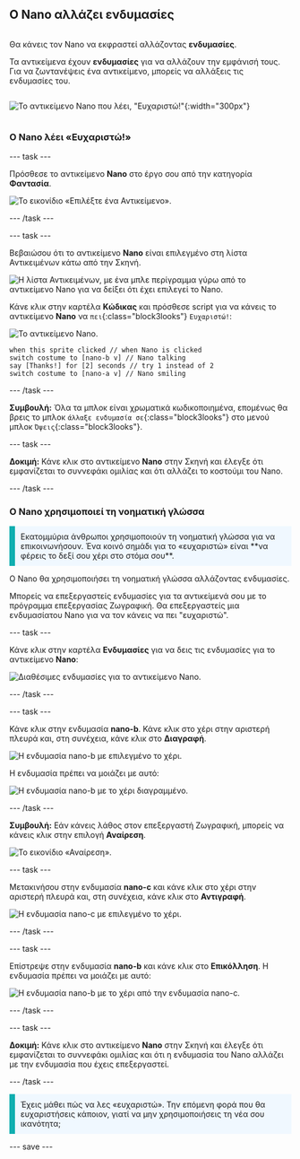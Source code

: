 ## Ο Nano αλλάζει ενδυμασίες

<div style="display: flex; flex-wrap: wrap">
<div style="flex-basis: 200px; flex-grow: 1; margin-right: 15px;">

Θα κάνεις τον Nano να εκφραστεί αλλάζοντας **ενδυμασίες**.

Τα αντικείμενα έχουν **ενδυμασίες** για να αλλάζουν την εμφάνισή τους. Για να ζωντανέψεις ένα αντικείμενο, μπορείς να αλλάξεις τις ενδυμασίες του.

</div>
<div>

![Το αντικείμενο Nano που λέει, "Ευχαριστώ!"](images/nano-step-2.png){:width="300px"}

</div>
</div>

### Ο Nano λέει «Ευχαριστώ!»

--- task ---

Πρόσθεσε το αντικείμενο **Nano** στο έργο σου από την κατηγορία **Φαντασία**.

![Το εικονίδιο «Επιλέξτε ένα Αντικείμενο».](images/choose-sprite-menu.png)

--- /task ---

--- task ---

Βεβαιώσου ότι το αντικείμενο **Nano** είναι επιλεγμένο στη λίστα Αντικειμένων κάτω από την Σκηνή.

![Η λίστα Αντικειμένων, με ένα μπλε περίγραμμα γύρω από το αντικείμενο Nano για να δείξει ότι έχει επιλεγεί το Nano.](images/nano-selected.png)


Κάνε κλικ στην καρτέλα **Κώδικας** και πρόσθεσε script για να κάνεις το αντικείμενο **Nano** να `πει`{:class="block3looks"} `Ευχαριστώ!`:

![Το αντικείμενο Nano.](images/nano-sprite.png)

```blocks3
when this sprite clicked // when Nano is clicked
switch costume to [nano-b v] // Nano talking
say [Thanks!] for [2] seconds // try 1 instead of 2
switch costume to [nano-a v] // Nano smiling
```
--- /task ---

**Συμβουλή:** Όλα τα μπλοκ είναι χρωματικά κωδικοποιημένα, επομένως θα βρεις το μπλοκ `άλλαξε ενδυμασία σε`{:class="block3looks"} στο μενού μπλοκ `Όψεις`{:class="block3looks"}.

--- task ---

**Δοκιμή:** Κάνε κλικ στο αντικείμενο **Nano** στην Σκηνή και έλεγξε ότι εμφανίζεται το συννεφάκι ομιλίας και ότι αλλάζει το κοστούμι του Nano.

--- /task ---

### Ο Nano χρησιμοποιεί τη νοηματική γλώσσα

<p style="border-left: solid; border-width:10px; border-color: #0faeb0; background-color: aliceblue; padding: 10px;">Εκατομμύρια άνθρωποι χρησιμοποιούν τη νοηματική γλώσσα για να επικοινωνήσουν. Ένα κοινό σημάδι για το «ευχαριστώ» είναι **να φέρεις το δεξί σου χέρι στο στόμα σου**. 
</p>

Ο Nano θα χρησιμοποιήσει τη νοηματική γλώσσα αλλάζοντας ενδυμασίες.

Μπορείς να επεξεργαστείς ενδυμασίες για τα αντικείμενά σου με το πρόγραμμα επεξεργασίας Ζωγραφική. Θα επεξεργαστείς μια ενδυμασίατου Nano για να τον κάνεις να πει "ευχαριστώ".

--- task ---

Κάνε κλικ στην καρτέλα **Ενδυμασίες** για να δεις τις ενδυμασίες για το αντικείμενο **Nano**:

![Διαθέσιμες ενδυμασίες για το αντικείμενο Nano.](images/nano-costumes.png)

--- /task ---

--- task ---

Κάνε κλικ στην ενδυμασία **nano-b**. Κάνε κλικ στο χέρι στην αριστερή πλευρά και, στη συνέχεια, κάνε κλικ στο **Διαγραφή**.

![Η ενδυμασία nano-b με επιλεγμένο το χέρι.](images/nano-arm-selected.png)

Η ενδυμασία πρέπει να μοιάζει με αυτό:

![Η ενδυμασία nano-b με το χέρι διαγραμμένο.](images/nano-arm-deleted.png)

--- /task ---

**Συμβουλή:** Εάν κάνεις λάθος στον επεξεργαστή Ζωγραφική, μπορείς να κάνεις κλικ στην επιλογή **Αναίρεση**.

![Το εικονίδιο «Αναίρεση».](images/nano-undo.png)

--- task ---

Μετακινήσου στην ενδυμασία **nano-c** και κάνε κλικ στο χέρι στην αριστερή πλευρά και, στη συνέχεια, κάνε κλικ στο **Αντιγραφή**.

![Η ενδυμασία nano-c με επιλεγμένο το χέρι.](images/nano-c-arm-selected.png)

--- /task ---

--- task ---

Επίστρεψε στην ενδυμασία **nano-b** και κάνε κλικ στο **Επικόλληση**. Η ενδυμασία πρέπει να μοιάζει με αυτό:

![Η ενδυμασία nano-b με το χέρι από την ενδυμασία nano-c.](images/nano-b-new-arm.png)

--- /task ---

--- task ---

**Δοκιμή:** Κάνε κλικ στο αντικείμενο **Nano** στην Σκηνή και έλεγξε ότι εμφανίζεται το συννεφάκι ομιλίας και ότι η ενδυμασία του Nano αλλάζει με την ενδυμασία που έχεις επεξεργαστεί.

--- /task ---

<p style="border-left: solid; border-width:10px; border-color: #0faeb0; background-color: aliceblue; padding: 10px;">Έχεις μάθει πώς να λες «ευχαριστώ». Την επόμενη φορά που θα ευχαριστήσεις κάποιον, γιατί να μην χρησιμοποιήσεις τη νέα σου ικανότητα;
</p>

--- save ---
